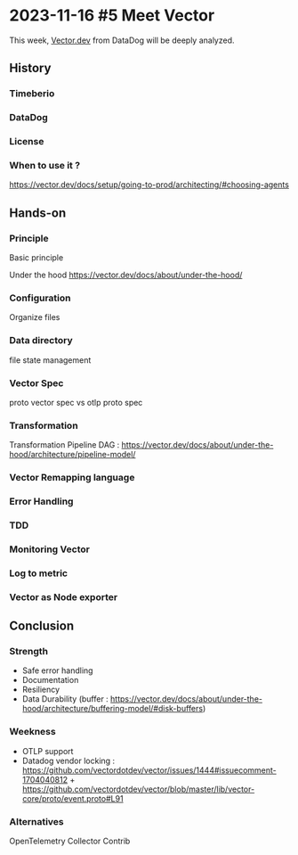 # 2023-11-16 #5 Meet Vector

This week, [Vector.dev](https://vector.dev/) from DataDog will be deeply analyzed.

## History

### Timeberio

### DataDog

### License

### When to use it ?
https://vector.dev/docs/setup/going-to-prod/architecting/#choosing-agents

## Hands-on

### Principle

Basic principle

Under the hood
https://vector.dev/docs/about/under-the-hood/

### Configuration
Organize files

### Data directory
file state management

### Vector Spec
proto vector spec vs otlp proto spec

### Transformation

Transformation Pipeline DAG : https://vector.dev/docs/about/under-the-hood/architecture/pipeline-model/

### Vector Remapping language

### Error Handling

### TDD

### Monitoring Vector

### Log to metric

### Vector as Node exporter

## Conclusion

### Strength

+ Safe error handling
+ Documentation
+ Resiliency
+ Data Durability (buffer : https://vector.dev/docs/about/under-the-hood/architecture/buffering-model/#disk-buffers)

### Weekness

- OTLP support
- Datadog vendor locking : https://github.com/vectordotdev/vector/issues/1444#issuecomment-1704040812 + https://github.com/vectordotdev/vector/blob/master/lib/vector-core/proto/event.proto#L91

### Alternatives

OpenTelemetry Collector Contrib